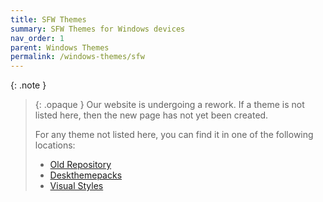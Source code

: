```yaml
---
title: SFW Themes
summary: SFW Themes for Windows devices
nav_order: 1
parent: Windows Themes
permalink: /windows-themes/sfw
---
```


{: .note }
> {: .opaque }
> Our website is undergoing a rework. If a theme is not listed here, then the new page has not yet been created.
>
> For any theme not listed here, you can find it in one of the following locations:
> - [Old Repository][old-repo]  
> - [Deskthemepacks][deskthemepacks]
> - [Visual Styles][visual-styles]

<!-- ////////////////////////////////////////////////////////////////////////////////////////////////////////////////////// -->

[WIP]: /WIP

[old-repo]: https://gitlab.com/the-back-room/Themes
[deskthemepacks]: https://gitlab.com/the-back-room/deskthemepacks
[visual-styles]: https://gitlab.com/the-back-room/visual-styles

<!-- ////////////////////////////////////////////////////////////////////////////////////////////////////////////////////// -->

